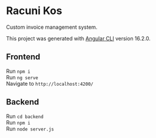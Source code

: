 # Racuni Kos

Custom invoice management system.

This project was generated with [Angular CLI](https://github.com/angular/angular-cli) version 16.2.0.

## Frontend

Run `npm i`\
Run `ng serve`\
Navigate to `http://localhost:4200/`

## Backend

Run `cd backend`\
Run `npm i`\
Run `node server.js`
